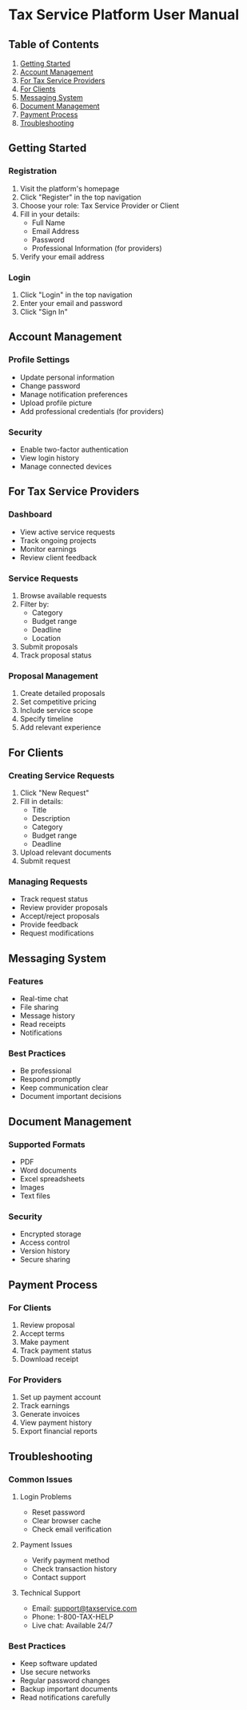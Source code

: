 # Tax Service Platform User Manual

## Table of Contents
1. [Getting Started](#getting-started)
2. [Account Management](#account-management)
3. [For Tax Service Providers](#for-tax-service-providers)
4. [For Clients](#for-clients)
5. [Messaging System](#messaging-system)
6. [Document Management](#document-management)
7. [Payment Process](#payment-process)
8. [Troubleshooting](#troubleshooting)

## Getting Started

### Registration
1. Visit the platform's homepage
2. Click "Register" in the top navigation
3. Choose your role: Tax Service Provider or Client
4. Fill in your details:
   - Full Name
   - Email Address
   - Password
   - Professional Information (for providers)
5. Verify your email address

### Login
1. Click "Login" in the top navigation
2. Enter your email and password
3. Click "Sign In"

## Account Management

### Profile Settings
- Update personal information
- Change password
- Manage notification preferences
- Upload profile picture
- Add professional credentials (for providers)

### Security
- Enable two-factor authentication
- View login history
- Manage connected devices

## For Tax Service Providers

### Dashboard
- View active service requests
- Track ongoing projects
- Monitor earnings
- Review client feedback

### Service Requests
1. Browse available requests
2. Filter by:
   - Category
   - Budget range
   - Deadline
   - Location
3. Submit proposals
4. Track proposal status

### Proposal Management
1. Create detailed proposals
2. Set competitive pricing
3. Include service scope
4. Specify timeline
5. Add relevant experience

## For Clients

### Creating Service Requests
1. Click "New Request"
2. Fill in details:
   - Title
   - Description
   - Category
   - Budget range
   - Deadline
3. Upload relevant documents
4. Submit request

### Managing Requests
- Track request status
- Review provider proposals
- Accept/reject proposals
- Provide feedback
- Request modifications

## Messaging System

### Features
- Real-time chat
- File sharing
- Message history
- Read receipts
- Notifications

### Best Practices
- Be professional
- Respond promptly
- Keep communication clear
- Document important decisions

## Document Management

### Supported Formats
- PDF
- Word documents
- Excel spreadsheets
- Images
- Text files

### Security
- Encrypted storage
- Access control
- Version history
- Secure sharing

## Payment Process

### For Clients
1. Review proposal
2. Accept terms
3. Make payment
4. Track payment status
5. Download receipt

### For Providers
1. Set up payment account
2. Track earnings
3. Generate invoices
4. View payment history
5. Export financial reports

## Troubleshooting

### Common Issues
1. Login Problems
   - Reset password
   - Clear browser cache
   - Check email verification

2. Payment Issues
   - Verify payment method
   - Check transaction history
   - Contact support

3. Technical Support
   - Email: support@taxservice.com
   - Phone: 1-800-TAX-HELP
   - Live chat: Available 24/7

### Best Practices
- Keep software updated
- Use secure networks
- Regular password changes
- Backup important documents
- Read notifications carefully 